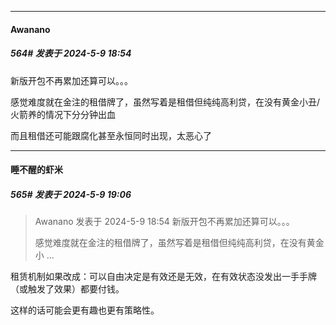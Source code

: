 ﻿
*****

####  Awanano  
##### 564#       发表于 2024-5-9 18:54

新版开包不再累加还算可以。。。

感觉难度就在金注的租借牌了，虽然写着是租借但纯纯高利贷，在没有黄金小丑/火箭养的情况下分分钟出血

而且租借还可能跟腐化甚至永恒同时出现，太恶心了


*****

####  睡不醒的虾米  
##### 565#       发表于 2024-5-9 19:06

<blockquote>Awanano 发表于 2024-5-9 18:54
新版开包不再累加还算可以。。。

感觉难度就在金注的租借牌了，虽然写着是租借但纯纯高利贷，在没有黄金小 ...</blockquote>
租赁机制如果改成：可以自由决定是有效还是无效，在有效状态没发出一手手牌（或触发了效果）都要付钱。

这样的话可能会更有趣也更有策略性。

